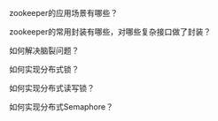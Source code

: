 zookeeper的应用场景有哪些？

zookeeper的常用封装有哪些，对哪些复杂接口做了封装？

如何解决脑裂问题？

如何实现分布式锁？

如何实现分布式读写锁？

如何实现分布式Semaphore？

